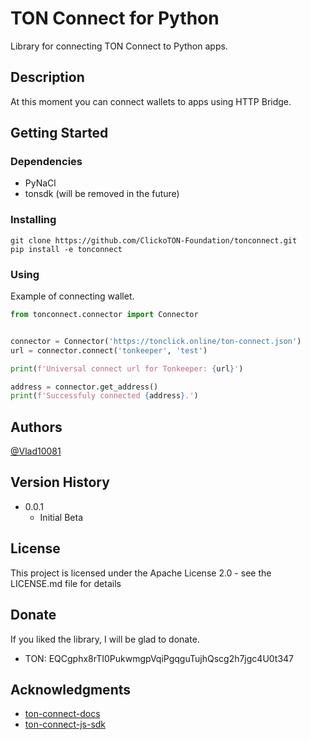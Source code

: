 # TON Connect for Python

Library for connecting TON Connect to Python apps.

## Description

At this moment you can connect wallets to apps using HTTP Bridge.

## Getting Started

### Dependencies

* PyNaCl
* tonsdk (will be removed in the future)

### Installing

```
git clone https://github.com/ClickoTON-Foundation/tonconnect.git
pip install -e tonconnect
```

### Using

Example of connecting wallet.

```python
from tonconnect.connector import Connector


connector = Connector('https://tonclick.online/ton-connect.json')
url = connector.connect('tonkeeper', 'test')

print(f'Universal connect url for Tonkeeper: {url}')

address = connector.get_address()
print(f'Successfuly connected {address}.')
```

## Authors

[@Vlad10081](https://t.me/dalvgames)

## Version History

* 0.0.1
    * Initial Beta

## License

This project is licensed under the Apache License 2.0 - see the LICENSE.md file for details

## Donate

If you liked the library, I will be glad to donate.

* TON: EQCgphx8rTI0PukwmgpVqiPgqguTujhQscg2h7jgc4U0t347

## Acknowledgments

* [ton-connect-docs](https://github.com/ton-blockchain/ton-connect)
* [ton-connect-js-sdk](https://github.com/ton-connect/sdk)
